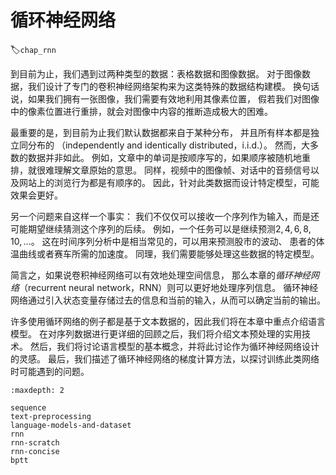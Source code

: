 # 循环神经网络
:label:`chap_rnn`

到目前为止，我们遇到过两种类型的数据：表格数据和图像数据。
对于图像数据，我们设计了专门的卷积神经网络架构来为这类特殊的数据结构建模。
换句话说，如果我们拥有一张图像，我们需要有效地利用其像素位置，
假若我们对图像中的像素位置进行重排，就会对图像中内容的推断造成极大的困难。

最重要的是，到目前为止我们默认数据都来自于某种分布，
并且所有样本都是独立同分布的
（independently and identically distributed，i.i.d.）。
然而，大多数的数据并非如此。
例如，文章中的单词是按顺序写的，如果顺序被随机地重排，就很难理解文章原始的意思。
同样，视频中的图像帧、对话中的音频信号以及网站上的浏览行为都是有顺序的。
因此，针对此类数据而设计特定模型，可能效果会更好。

另一个问题来自这样一个事实：
我们不仅仅可以接收一个序列作为输入，而是还可能期望继续猜测这个序列的后续。
例如，一个任务可以是继续预测$2, 4, 6, 8, 10, \ldots$。
这在时间序列分析中是相当常见的，可以用来预测股市的波动、
患者的体温曲线或者赛车所需的加速度。
同理，我们需要能够处理这些数据的特定模型。

简言之，如果说卷积神经网络可以有效地处理空间信息，
那么本章的*循环神经网络*（recurrent neural network，RNN）则可以更好地处理序列信息。
循环神经网络通过引入状态变量存储过去的信息和当前的输入，从而可以确定当前的输出。

许多使用循环网络的例子都是基于文本数据的，因此我们将在本章中重点介绍语言模型。
在对序列数据进行更详细的回顾之后，我们将介绍文本预处理的实用技术。
然后，我们将讨论语言模型的基本概念，并将此讨论作为循环神经网络设计的灵感。
最后，我们描述了循环神经网络的梯度计算方法，以探讨训练此类网络时可能遇到的问题。

```toc
:maxdepth: 2

sequence
text-preprocessing
language-models-and-dataset
rnn
rnn-scratch
rnn-concise
bptt
```
